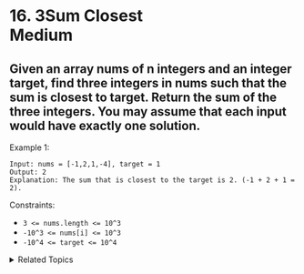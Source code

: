 # 16. 3Sum Closest<br> Medium

## Given an array nums of n integers and an integer target, find three integers in nums such that the sum is closest to target. Return the sum of the three integers. You may assume that each input would have exactly one solution.

Example 1:

```
Input: nums = [-1,2,1,-4], target = 1
Output: 2
Explanation: The sum that is closest to the target is 2. (-1 + 2 + 1 = 2).
```

Constraints:

- `3 <= nums.length <= 10^3`
- `-10^3 <= nums[i] <= 10^3`
- `-10^4 <= target <= 10^4`

<details>

<summary> Related Topics </summary>

-   `Array`
-   `Two Pointers`

</details>
